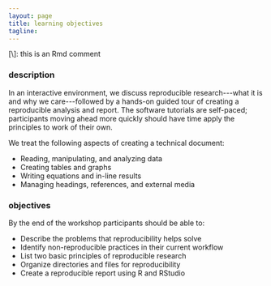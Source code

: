 ```yaml
---
layout: page
title: learning objectives 
tagline: 
---
```


[\\]: this is an Rmd comment

### description 

In an interactive environment, we discuss reproducible research---what it is and why we care---followed by a hands-on guided tour of creating a reproducible analysis and report. The software tutorials are self-paced; participants moving ahead more quickly should have time apply the principles to work of their own. 

We treat the following aspects of creating a technical document: 

- Reading, manipulating, and analyzing data 
- Creating tables and graphs 
- Writing equations and in-line results 
- Managing headings, references, and external media 

###  objectives 

By the end of the workshop participants should be able to: 

- Describe the problems that reproducibility helps solve 
- Identify non-reproducible practices in their current workflow 
- List two basic principles of reproducible research 
- Organize directories and files for reproducibility 
- Create a reproducible report using R and RStudio

